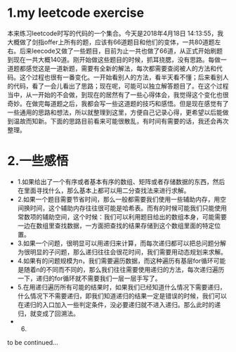 # 1.my leetcode exercise
本来练习leetcode时写的代码的一个集合。今天是2018年4月18日 14:13:55，我大概做了剑指offer上所有的题，应该有66道题目和他们的变体，一共80道题左右。后来leecode又做了一些题目，目前为止一共也做了66道，从正式开始刷题到现在一共大概140道。刚开始做这些题目的时候，抓耳挠腮，没有思路。每做一道题都感觉这是一道新题，需要有全新的解法，每次都需要查阅被人的方法和代码。这个过程也很有一番变化。一开始看别人的方法，看半天看不懂；后来看别人的代码，看了一会儿看出了思路；现在呢，可能可以独立解答题目了。在这个过程当中，从一开始的不会做，到现在的居然有了一些心得体会，我觉得这个变化也很奇妙。在做完每道题之后，我都会写一些这道题的技巧和感悟。但是现在感觉有了一些通用的思路和想法，所以就整理到这里，方便自己记录心得，更希望以后能做到温故而知新。下面的思路目前看来可能很散乱，有时间有需要的话，我还会再次整理。
# 2.一些感悟
+ 1.如果给出了一个有序或者基本有序的数组、矩阵或者存储数据的东西，然后在里面寻找什么，那么基本上都可以用二分查找法来进行求解。
+ 2.如果一个题目需要节省时间，那么一般都需要我们使用一些辅助内存，用空间换时间，这个辅助内存往往很可能是哈希表。而有的时候可能我们只能使用常数项的辅助空间，这个时候：我们可以利用题目给出的数组本身，可能需要一边在数组里查找数据，一方面把查找的结果存储到这个数组里面的特定位置。
+ 3.如果一个问题，很明显可以用递归来计算，而每次递归都可以把总问题分解为很明显的子问题，那么递归往往会很花时间，我们需要用动态规划来求解。
+ 4.如果有的问题规模为n，我们需要遍历数据，而这种遍历有基层for循环可能是随着n的不同而不同的，那么我们往往需要使用递归的方法，每次递归遍历一下，递归的for循环就不需要我们一层一层手写了。
+ 5.在用递归遍历所有可能的结果时，如果我们已经知道什么情况下需要递归，什么情况下不需要递归，即我们知道递归的结果一定是错误的时候，我们可以在递归的入口加入一些判定条件，没必要递归就不进入递归。那么此时的递归，就变成了回溯法。
+ 6.
to be continued...
